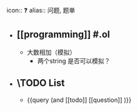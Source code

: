 icon:: ❓
alias:: 问题, 题单
- ## [[programming]] #.ol
  - 大数相加（模拟）
    - 两个string 是否可以模拟？
- ## \TODO List
  - {{query (and [[todo]] [[question]] )}}